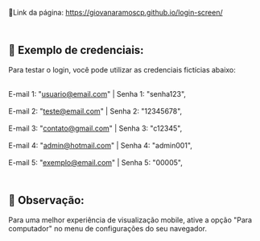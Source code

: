 🔗Link da página: https://giovanaramoscp.github.io/login-screen/

<h2></br>📝 Exemplo de credenciais:</br></h2>

Para testar o login, você pode utilizar as credenciais fictícias abaixo:

<br>E-mail 1: "usuario@email.com" | Senha 1: "senha123",</br>
<br>E-mail 2: "teste@email.com" | Senha 2: "12345678",</br>
<br>E-mail 3: "contato@gmail.com" | Senha 3: "c12345",</br>
<br>E-mail 4: "admin@hotmail.com" | Senha 4: "admin001",</br>
<br>E-mail 5: "exemplo@email.com" | Senha 5: "00005",</br>

<h2><br>📱 Observação:</br></h2>
Para uma melhor experiência de visualização mobile, ative a opção "Para computador" no menu de configurações do seu navegador.
